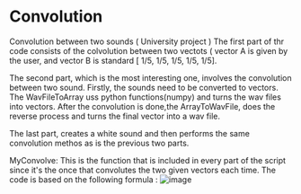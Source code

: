 # Convolution
Convolution between two sounds ( University project )
The first part of thr code consists of the colvolution between two vectots ( vector A is given by the user, and vector B is standard [ 1/5, 1/5, 1/5, 1/5, 1/5].

The second part, which is the most interesting one, involves the convolution between two sound. Firstly, the sounds need to be converted to  vectors. 
The WavFileToArray uss python functions(numpy) and turns the wav files into vectors. After the convolution is done,the ArrayToWavFile, 
does the reverse process and turns the final vector into  a wav file.

The last part, creates a white sound and then performs the same convolution methos as is the previous two parts.

MyConvolve: 
This is the function that is included in every part of the script since it's the once that convolutes the two given vectors each time. The code is based on the 
following formula : 
![image](https://user-images.githubusercontent.com/118728873/212888745-0dc643bd-e42d-40b6-ab62-f40a75a17e8f.png)
